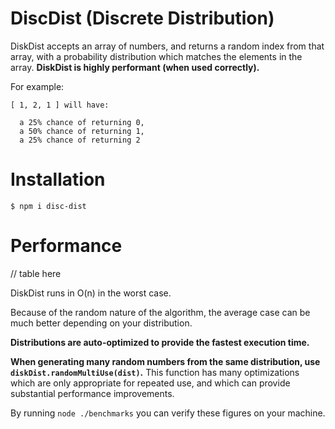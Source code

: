 # DiscDist (Discrete Distribution)

DiskDist accepts an array of numbers, and returns a random index from that array, with a probability distribution which matches the elements in the array.
**DiskDist is highly performant (when used correctly).**

For example:

```
[ 1, 2, 1 ] will have: 

  a 25% chance of returning 0, 
  a 50% chance of returning 1,
  a 25% chance of returning 2
```

# Installation

```
$ npm i disc-dist
```

# Performance

// table here

DiskDist runs in O(n) in the worst case.

Because of the random nature of the algorithm, the average case can be much better depending on your distribution.

**Distributions are auto-optimized to provide the fastest execution time.**

**When generating many random numbers from the same distribution, use `diskDist.randomMultiUse(dist)`.**
This function has many optimizations which are only appropriate for repeated use, and which can provide substantial performance improvements.

By running `node ./benchmarks` you can verify these figures on your machine.
